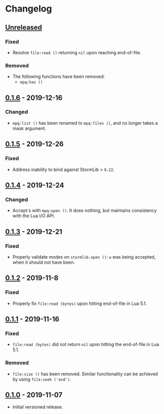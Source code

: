 # Changelog

## [Unreleased]
### Fixed
- Resolve `file:read ()` returning `nil` upon reaching end-of-file.

### Removed
- The following functions have been removed:
  - `mpq:has ()`

## [0.1.6] - 2019-12-16
### Changed
- `mpq:list ()` has been renamed to `mpq:files ()`, and no longer takes a
  mask argument.

## [0.1.5] - 2019-12-26
### Fixed
- Address inability to bind against StormLib > `9.22`.

## [0.1.4] - 2019-12-24
### Changed
- Accept `b` with `mpq:open ()`.  It does nothing, but maintains consistency
  with the Lua I/O API.

## [0.1.3] - 2019-12-21
### Fixed
- Properly validate modes on `stormlib.open ()`: `w` was being accepted,
  when it should not have been.

## [0.1.2] - 2019-11-8
### Fixed
- Properly fix `file:read (bytes)` upon hitting end-of-file in Lua 5.1.

## [0.1.1] - 2019-11-16
### Fixed
- `file:read (bytes)` did not return `nil` upon hitting the end-of-file in
  Lua 5.1.

### Removed
- `file:size ()` has been removed. Similar functionality can be achieved by
  using `file:seek ('end')`.

## [0.1.0] - 2019-11-07
- Initial versioned release.

[Unreleased]: https://github.com/nvs/lua-stormlib/compare/v0.1.6...HEAD
[0.1.6]: https://github.com/nvs/lua-stormlib/compare/v0.1.5...v0.1.6
[0.1.5]: https://github.com/nvs/lua-stormlib/compare/v0.1.4...v0.1.5
[0.1.4]: https://github.com/nvs/lua-stormlib/compare/v0.1.3...v0.1.4
[0.1.3]: https://github.com/nvs/lua-stormlib/compare/v0.1.2...v0.1.3
[0.1.2]: https://github.com/nvs/lua-stormlib/compare/v0.1.1...v0.1.2
[0.1.1]: https://github.com/nvs/lua-stormlib/compare/v0.1.0...v0.1.1
[0.1.0]: https://github.com/nvs/lua-stormlib/releases/tag/v0.1.0
